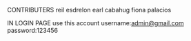 CONTRIBUTERS
reil esdrelon 
earl cabahug
fiona palacios

IN LOGIN PAGE
use this account
username:admin@gmail.com
password:123456


